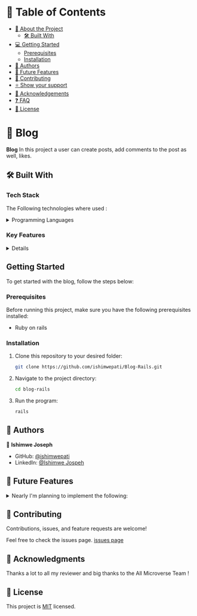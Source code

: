 
# 📗 Table of Contents

- [📖 About the Project](#about-project)
  - [🛠 Built With](#built-with)
- [💻 Getting Started](#getting-started)
  - [Prerequisites](#prerequisites)
  - [Installation](#installation)
- [👥 Authors](#authors)
- [🔭 Future Features](#future-features)
- [🤝 Contributing](#contributing)
- [⭐️ Show your support](#support)
- [🙏 Acknowledgements](#acknowledgements)
- [❓ FAQ](#faq)
- [📝 License](#license)

<!-- PROJECT DESCRIPTION -->

# 📖 Blog <a name="about-project"></a>

**Blog** In this project a user can create posts, add comments to the post as well, likes.

## 🛠 Built With <a name="built-with"></a>

### Tech Stack

The Following technologies where used : 

<details>
<summary>Programming Languages</summary>
  <ul>
    <li>Ruby on Rails</li>
  </ul>
</details>

### Key Features <a name="key-features"></a>

<details>
  <ul>
    <li>App has a database</li>
    <li>Database has 4 tables (Users, Posts, Comments, Likes)</li>
  </ul>
</details>


<!-- GETTING STARTED -->

## Getting Started <a name="getting-started"></a>

To get started with the blog, follow the steps below:

### Prerequisites

Before running this project, make sure you have the following prerequisites installed:

- Ruby on rails

### Installation <a name="installation"></a>

1. Clone this repository to your desired folder:

   ```sh
   git clone https://github.com/ishimwepati/Blog-Rails.git

2. Navigate to the project directory:

    ```sh
    cd blog-rails
3.  Run the program:
    ```sh
    rails

<!-- AUTHORS -->

## 👥 Authors <a name="authors"></a>
👤 **Ishimwe Joseph**

- GitHub: [@ishimwepati](https://github.com/ishimwepati)
- LinkedIn: [@Ishimwe Jospeh](https://www.linkedin.com/in/ishimwe-joseph-patient-0537b4155/)


## 🔭 Future Features <a name="future-features"></a>

<details>
<summary>Nearly I'm planning to implement the following:</summary>
  <ul>
    <li>UI</li>
    <li>Feature to allow user to add posts</li>
    <li>Feature to allow user to add comments and likes</li>
  </ul>
</details>

<!-- CONTRIBUTING -->
## 🤝 Contributing <a name="contributing"></a>

Contributions, issues, and feature requests are welcome!

Feel free to check the issues page.
[issues page](https://github.com/ishimwepati/Blog-Rails/issues)

<!-- ACKNOWLEDGEMENTS -->
## 🙏 Acknowledgments <a name="acknowledgements"></a>
Thanks a lot to all my reviewer and big thanks to the All Microverse Team !

<!-- LICENSE -->
## 📝 License <a name="license"></a>
This project is [MIT](./LICENSE) licensed.